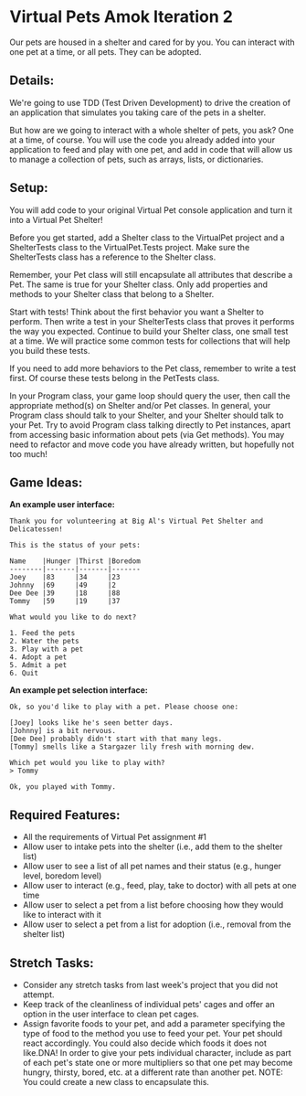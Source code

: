 ﻿# Virtual Pets Amok Iteration 2
Our pets are housed in a shelter and cared for by you. You can interact with one pet at a time, or all pets. They can be adopted.

## Details:
We're going to use TDD (Test Driven Development) to drive the creation of an application that simulates you taking care of the pets in a shelter.

But how are we going to interact with a whole shelter of pets, you ask? One at a time, of course. You will use the code you already added into your application to feed and play with one pet, and add in code that will allow us to manage a collection of pets, such as arrays, lists, or dictionaries.

## Setup:
You will add code to your original Virtual Pet console application and turn it into a Virtual Pet Shelter!

Before you get started, add a Shelter class to the VirtualPet project and a ShelterTests class to the VirtualPet.Tests project. Make sure the ShelterTests class has a reference to the Shelter class.

Remember, your Pet class will still encapsulate all attributes that describe a Pet. The same is true for your Shelter class. Only add properties and methods to your Shelter class that belong to a Shelter.

Start with tests! Think about the first behavior you want a Shelter to perform. Then write a test in your ShelterTests class that proves it performs the way you expected. Continue to build your Shelter class, one small test at a time. We will practice some common tests for collections that will help you build these tests.

If you need to add more behaviors to the Pet class, remember to write a test first. Of course these tests belong in the PetTests class.

In your Program class, your game loop should query the user, then call the appropriate method(s) on Shelter and/or Pet classes. In general, your Program class should talk to your Shelter, and your Shelter should talk to your Pet. Try to avoid Program class talking directly to Pet instances, apart from accessing basic information about pets (via Get methods). You may need to refactor and move code you have already written, but hopefully not too much!

## Game Ideas:
**An example user interface:**
```
Thank you for volunteering at Big Al's Virtual Pet Shelter and Delicatessen!

This is the status of your pets:

Name	|Hunger	|Thirst	|Boredom
--------|-------|-------|-------
Joey	|83     |34     |23
Johnny	|69     |49     |2
Dee Dee	|39     |18     |88
Tommy	|59     |19     |37

What would you like to do next?

1. Feed the pets
2. Water the pets
3. Play with a pet
4. Adopt a pet
5. Admit a pet
6. Quit
```
**An example pet selection interface:**
```
Ok, so you'd like to play with a pet. Please choose one:

[Joey] looks like he's seen better days.
[Johnny] is a bit nervous.
[Dee Dee] probably didn't start with that many legs.
[Tommy] smells like a Stargazer lily fresh with morning dew.

Which pet would you like to play with?
> Tommy

Ok, you played with Tommy.
```
## Required Features:
- All the requirements of Virtual Pet assignment #1
- Allow user to intake pets into the shelter (i.e., add them to the shelter list)
- Allow user to see a list of all pet names and their status (e.g., hunger level, boredom level)
- Allow user to interact (e.g., feed, play, take to doctor) with all pets at one time
- Allow user to select a pet from a list before choosing how they would like to interact with it
- Allow user to select a pet from a list for adoption (i.e., removal from the shelter list)
## Stretch Tasks:
- Consider any stretch tasks from last week's project that you did not attempt.
- Keep track of the cleanliness of individual pets' cages and offer an option in the user interface to clean pet cages.
- Assign favorite foods to your pet, and add a parameter specifying the type of food to the method you use to feed your pet. Your pet should react accordingly. You could also decide which foods it does not like.DNA! In order to give your pets individual character, include as part of each pet's state one or more multipliers so that one pet may become hungry, thirsty, bored, etc. at a different rate than another pet. NOTE: You could create a new class to encapsulate this.
